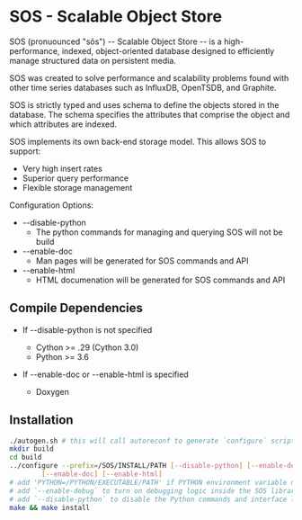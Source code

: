 SOS - Scalable Object Store
===========================

SOS (pronuounced "sôs") -- Scalable Object Store -- is a high-performance,
indexed, object-oriented database designed to efficiently manage structured
data on persistent media.

SOS was created to solve performance and scalability problems found with
other time series databases such as InfluxDB, OpenTSDB, and Graphite.

SOS is strictly typed and uses schema to define the objects stored in the
database. The schema specifies the attributes that comprise the object
and which attributes are indexed.

SOS implements its own back-end storage model. This allows
SOS to support:

* Very high insert rates
* Superior query performance
* Flexible storage management


Configuration Options:
* --disable-python
  * The python commands for managing and querying SOS will not be build
* --enable-doc
  * Man pages will be generated for SOS commands and API
* --enable-html
  * HTML documenation will be generated for SOS commands and API

Compile Dependencies
--------------------

* If --disable-python is not specified
  * Cython >= .29 (Cython 3.0)
  * Python >= 3.6

* If --enable-doc or --enable-html is specified
  * Doxygen

Installation
------------

```sh
./autogen.sh # this will call autoreconf to generate `configure` script
mkdir build
cd build
../configure --prefix=/SOS/INSTALL/PATH [--disable-python] [--enable-debug] \
        [--enable-doc] [--enable-html]
# add 'PYTHON=/PYTHON/EXECUTABLE/PATH' if PYTHON environment variable not set
# add `--enable-debug` to turn on debugging logic inside the SOS libraries
# add `--disable-python` to disable the Python commands and interface libraries
make && make install
```
